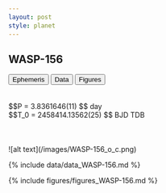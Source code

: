 ```yaml
---
layout: post
style: planet
---
```

<script src="../js/planets.js"></script>

## WASP-156

<!-- Tab links -->
<div class="tab">
<button class="tablinks" onclick="openCity(event, 'Ephemeris')">Ephemeris</button>
<button class="tablinks" onclick="openCity(event, 'Data')">Data</button>
<button class="tablinks" onclick="openCity(event, 'Figures')">Figures</button>
</div>

<!-- Tab content -->
<div id="Ephemeris" class="tabcontent" markdown="1">
<br/><br/>
$$P = 3.8361646(11) $$ day <br/>
$$T_0 = 2458414.13562(25) $$ BJD TDB
<br/><br/>
<br/><br/>
![alt text](/images/WASP-156_o_c.png)
</div>


<div id="Data" class="tabcontent" markdown="1">

{% include data/data_WASP-156.md %}

</div>

<div id="Figures" class="tabcontent" markdown="1">
{% include figures/figures_WASP-156.md %}
</div>


<script src="../js/tabs.js"></script>


